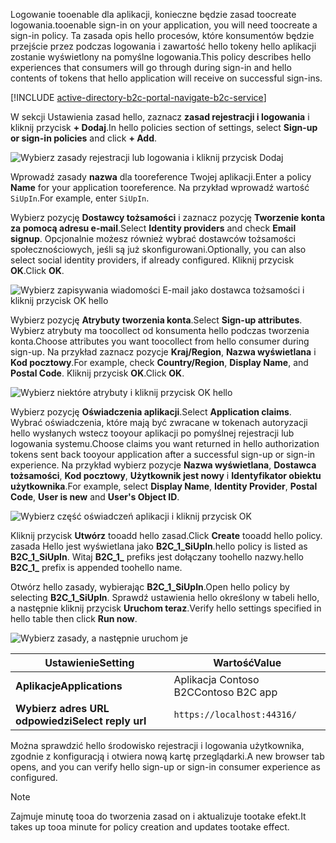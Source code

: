 <span data-ttu-id="eecad-101">Logowanie tooenable dla aplikacji, konieczne będzie zasad toocreate logowania.</span><span class="sxs-lookup"><span data-stu-id="eecad-101">tooenable sign-in on your application, you will need toocreate a sign-in policy.</span></span> <span data-ttu-id="eecad-102">Ta zasada opis hello procesów, które konsumentów będzie przejście przez podczas logowania i zawartość hello tokeny hello aplikacji zostanie wyświetlony na pomyślne logowania.</span><span class="sxs-lookup"><span data-stu-id="eecad-102">This policy describes hello experiences that consumers will go through during sign-in and hello contents of tokens that hello application will receive on successful sign-ins.</span></span>

[!INCLUDE [active-directory-b2c-portal-navigate-b2c-service](active-directory-b2c-portal-navigate-b2c-service.md)]

<span data-ttu-id="eecad-103">W sekcji Ustawienia zasad hello, zaznacz **zasad rejestracji i logowania** i kliknij przycisk **+ Dodaj**.</span><span class="sxs-lookup"><span data-stu-id="eecad-103">In hello policies section of settings, select **Sign-up or sign-in policies** and click **+ Add**.</span></span>

![Wybierz zasady rejestracji lub logowania i kliknij przycisk Dodaj](media/active-directory-b2c-create-sign-in-sign-up-policy/add-b2c-signup-signin-policy.png)

<span data-ttu-id="eecad-105">Wprowadź zasady **nazwa** dla tooreference Twojej aplikacji.</span><span class="sxs-lookup"><span data-stu-id="eecad-105">Enter a policy **Name** for your application tooreference.</span></span> <span data-ttu-id="eecad-106">Na przykład wprowadź wartość `SiUpIn`.</span><span class="sxs-lookup"><span data-stu-id="eecad-106">For example, enter `SiUpIn`.</span></span>

<span data-ttu-id="eecad-107">Wybierz pozycję **Dostawcy tożsamości** i zaznacz pozycję **Tworzenie konta za pomocą adresu e-mail**.</span><span class="sxs-lookup"><span data-stu-id="eecad-107">Select **Identity providers** and check **Email signup**.</span></span> <span data-ttu-id="eecad-108">Opcjonalnie możesz również wybrać dostawców tożsamości społecznościowych, jeśli są już skonfigurowani.</span><span class="sxs-lookup"><span data-stu-id="eecad-108">Optionally, you can also select social identity providers, if already configured.</span></span> <span data-ttu-id="eecad-109">Kliknij przycisk **OK**.</span><span class="sxs-lookup"><span data-stu-id="eecad-109">Click **OK**.</span></span>

![Wybierz zapisywania wiadomości E-mail jako dostawca tożsamości i kliknij przycisk OK hello](media/active-directory-b2c-create-sign-in-sign-up-policy/add-b2c-signup-signin-identity-providers.png)

<span data-ttu-id="eecad-111">Wybierz pozycję **Atrybuty tworzenia konta**.</span><span class="sxs-lookup"><span data-stu-id="eecad-111">Select **Sign-up attributes**.</span></span> <span data-ttu-id="eecad-112">Wybierz atrybuty ma toocollect od konsumenta hello podczas tworzenia konta.</span><span class="sxs-lookup"><span data-stu-id="eecad-112">Choose attributes you want toocollect from hello consumer during sign-up.</span></span> <span data-ttu-id="eecad-113">Na przykład zaznacz pozycje **Kraj/Region**, **Nazwa wyświetlana** i **Kod pocztowy**.</span><span class="sxs-lookup"><span data-stu-id="eecad-113">For example, check **Country/Region**, **Display Name**, and **Postal Code**.</span></span> <span data-ttu-id="eecad-114">Kliknij przycisk **OK**.</span><span class="sxs-lookup"><span data-stu-id="eecad-114">Click **OK**.</span></span>

![Wybierz niektóre atrybuty i kliknij przycisk OK hello](media/active-directory-b2c-create-sign-in-sign-up-policy/add-b2c-signup-signin-sign-up-attributes.png)

<span data-ttu-id="eecad-116">Wybierz pozycję **Oświadczenia aplikacji**.</span><span class="sxs-lookup"><span data-stu-id="eecad-116">Select **Application claims**.</span></span> <span data-ttu-id="eecad-117">Wybrać oświadczenia, które mają być zwracane w tokenach autoryzacji hello wysłanych wstecz tooyour aplikacji po pomyślnej rejestracji lub logowania systemu.</span><span class="sxs-lookup"><span data-stu-id="eecad-117">Choose claims you want returned in hello authorization tokens sent back tooyour application after a successful sign-up or sign-in experience.</span></span> <span data-ttu-id="eecad-118">Na przykład wybierz pozycje **Nazwa wyświetlana**, **Dostawca tożsamości**, **Kod pocztowy**, **Użytkownik jest nowy** i **Identyfikator obiektu użytkownika**.</span><span class="sxs-lookup"><span data-stu-id="eecad-118">For example, select **Display Name**, **Identity Provider**, **Postal Code**, **User is new** and **User's Object ID**.</span></span>

![Wybierz część oświadczeń aplikacji i kliknij przycisk OK](media/active-directory-b2c-create-sign-in-sign-up-policy/add-b2c-signup-signin-application-claims.png)

<span data-ttu-id="eecad-120">Kliknij przycisk **Utwórz** tooadd hello zasad.</span><span class="sxs-lookup"><span data-stu-id="eecad-120">Click **Create** tooadd hello policy.</span></span> <span data-ttu-id="eecad-121">zasada Hello jest wyświetlana jako **B2C_1_SiUpIn**.</span><span class="sxs-lookup"><span data-stu-id="eecad-121">hello policy is listed as **B2C_1_SiUpIn**.</span></span> <span data-ttu-id="eecad-122">Witaj **B2C_1_** prefiks jest dołączany toohello nazwy.</span><span class="sxs-lookup"><span data-stu-id="eecad-122">hello **B2C_1_** prefix is appended toohello name.</span></span>

<span data-ttu-id="eecad-123">Otwórz hello zasady, wybierając **B2C_1_SiUpIn**.</span><span class="sxs-lookup"><span data-stu-id="eecad-123">Open hello policy by selecting **B2C_1_SiUpIn**.</span></span> <span data-ttu-id="eecad-124">Sprawdź ustawienia hello określony w tabeli hello, a następnie kliknij przycisk **Uruchom teraz**.</span><span class="sxs-lookup"><span data-stu-id="eecad-124">Verify hello settings specified in hello table then click **Run now**.</span></span>

![Wybierz zasady, a następnie uruchom je](media/active-directory-b2c-create-sign-in-sign-up-policy/run-b2c-signup-signin-policy.png)

| <span data-ttu-id="eecad-126">Ustawienie</span><span class="sxs-lookup"><span data-stu-id="eecad-126">Setting</span></span>      | <span data-ttu-id="eecad-127">Wartość</span><span class="sxs-lookup"><span data-stu-id="eecad-127">Value</span></span>  |
| ------------ | ------ |
| <span data-ttu-id="eecad-128">**Aplikacje**</span><span class="sxs-lookup"><span data-stu-id="eecad-128">**Applications**</span></span> | <span data-ttu-id="eecad-129">Aplikacja Contoso B2C</span><span class="sxs-lookup"><span data-stu-id="eecad-129">Contoso B2C app</span></span> |
| <span data-ttu-id="eecad-130">**Wybierz adres URL odpowiedzi**</span><span class="sxs-lookup"><span data-stu-id="eecad-130">**Select reply url**</span></span> | `https://localhost:44316/` |

<span data-ttu-id="eecad-131">Można sprawdzić hello środowisko rejestracji i logowania użytkownika, zgodnie z konfiguracją i otwiera nową kartę przeglądarki.</span><span class="sxs-lookup"><span data-stu-id="eecad-131">A new browser tab opens, and you can verify hello sign-up or sign-in consumer experience as configured.</span></span>

> [!NOTE]
> <span data-ttu-id="eecad-132">Zajmuje minutę tooa do tworzenia zasad on i aktualizuje tootake efekt.</span><span class="sxs-lookup"><span data-stu-id="eecad-132">It takes up tooa minute for policy creation and updates tootake effect.</span></span>
>